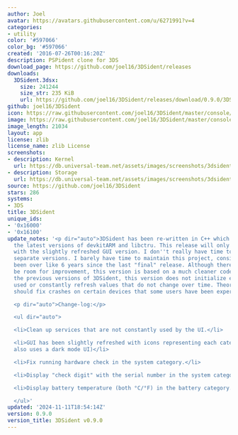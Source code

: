 ```yaml
---
author: Joel
avatar: https://avatars.githubusercontent.com/u/6271991?v=4
categories:
- utility
color: '#597066'
color_bg: '#597066'
created: '2016-07-26T00:16:20Z'
description: PSPident clone for 3DS
download_page: https://github.com/joel16/3DSident/releases
downloads:
  3DSident.3dsx:
    size: 241244
    size_str: 235 KiB
    url: https://github.com/joel16/3DSident/releases/download/0.9.0/3DSident.3dsx
github: joel16/3DSident
icon: https://raw.githubusercontent.com/joel16/3DSident/master/console/res/icon.png
image: https://raw.githubusercontent.com/joel16/3DSident/master/console/res/banner.png
image_length: 21034
layout: app
license: zlib
license_name: zlib License
screenshots:
- description: Kernel
  url: https://db.universal-team.net/assets/images/screenshots/3dsident/kernel.png
- description: Storage
  url: https://db.universal-team.net/assets/images/screenshots/3dsident/storage.png
source: https://github.com/joel16/3DSident
stars: 286
systems:
- 3DS
title: 3DSident
unique_ids:
- '0x16000'
- '0x16100'
update_notes: '<p dir="auto">3DSident has been re-written in C++ which makes use of
  the latest versions of devkitARM and libctru. This release will only be available
  with the slightly refreshed GUI version. I don''t really have time to maintain two
  separate versions. I barely have time to maintain this project, considering its
  been over like 6 years since the last "final" release. Although there will always
  be room for improvement, this version is based on a much cleaner code base. Unlike
  the previous versions of 3DSident, this version does not initialize every service
  used or constantly refresh values that do not change over time. Theoretically, this
  should fix crashes on certain devices that some users have been experiencing.</p>

  <p dir="auto">Change-log:</p>

  <ul dir="auto">

  <li>Clean up services that are not constantly used by the UI.</li>

  <li>GUI has been slightly refreshed with icons representing each category. (GUI
  also uses a dark mode UI)</li>

  <li>Fix running hardware check in the system category.</li>

  <li>Display "check digit" with the serial number in the system category.</li>

  <li>Display battery temperature (both °C/°F) in the battery category.</li>

  </ul>'
updated: '2024-11-11T18:54:14Z'
version: 0.9.0
version_title: 3DSident v0.9.0
---
```

